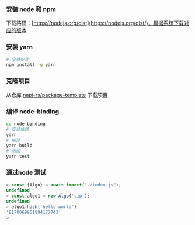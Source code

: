 ### 安装 node 和 npm
下载路径：[https://nodejs.org/dist](https://nodejs.org/dist/)，根据系统下载对应的版本

### 安装 yarn
```sh
# 全局安装
npm install -g yarn
```

### 克隆项目
从仓库 [napi-rs/package-template](https://github.com/napi-rs/package-template) 下载项目


### 编译 node-binding
```sh
cd node-binding
# 安装依赖
yarn
# 编译
yarn build
# 测试
yarn test
```

### 通过node 测试

```js
> const {Algo} = await import("./index.js");
undefined
> const algo1 = new Algo('sip');
undefined
> algo1.hash('hello world')
'8170069951894177743'
>
```

